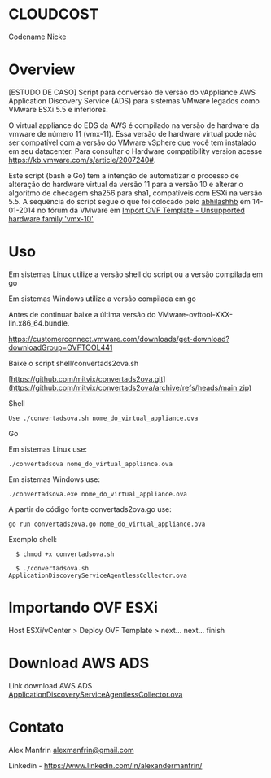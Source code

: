 # CLOUDCOST
Codename Nicke

# Overview

[ESTUDO DE CASO] Script para conversão de versão do vAppliance AWS Application Discovery Service (ADS) para sistemas VMware legados como VMware ESXi 5.5 e inferiores.

O virtual appliance do EDS da AWS é compilado na versão de hardware da vmware de número 11 (vmx-11). Essa versão de hardware virtual pode não ser compatível com a versão do VMware vSphere que você tem instalado em seu datacenter. Para consultar o Hardware compatibility version acesse https://kb.vmware.com/s/article/2007240#. 

Este script (bash e Go) tem a intenção de automatizar o processo de alteração do hardware virtual da versão 11 para a versão 10 e alterar o algoritmo de checagem sha256 para sha1, compatíveis com ESXi na versão 5.5. A sequência do script segue o que foi colocado pelo <a href="https://communities.vmware.com/t5/user/viewprofilepage/user-id/1233325">abhilashhb</a> em ‎14-01-2014 no fórum da VMware em <a href="https://communities.vmware.com/t5/ESXi-Discussions/Import-OVF-Template-Unsupported-hardware-family-vmx-10/td-p/2696817">Import OVF Template - Unsupported hardware family 'vmx-10'</a>


# Uso

Em sistemas Linux utilize a versão shell do script ou a versão compilada em go

Em sistemas Windows utilize a versão compilada em go

Antes de continuar baixe a última versão do VMware-ovftool-XXX-lin.x86_64.bundle.

  https://customerconnect.vmware.com/downloads/get-download?downloadGroup=OVFTOOL441

Baixe o script shell/convertads2ova.sh

[https://github.com/mitvix/convertads2ova.git](https://github.com/mitvix/convertads2ova/archive/refs/heads/main.zip)

Shell 

```
Use ./convertadsova.sh nome_do_virtual_appliance.ova
```

Go 

Em sistemas Linux use: 
```
./convertadsova nome_do_virtual_appliance.ova
```
Em sistemas Windows use: 
```
./convertadsova.exe nome_do_virtual_appliance.ova
```
A partir do código fonte convertads2ova.go use:
```
go run convertads2ova.go nome_do_virtual_appliance.ova
```

Exemplo shell:
```
  $ chmod +x convertadsova.sh

  $ ./convertadsova.sh ApplicationDiscoveryServiceAgentlessCollector.ova
```
# Importando OVF ESXi

Host ESXi/vCenter > Deploy OVF Template > next... next... finish

# Download AWS ADS

Link download AWS ADS <a href="https://s3.us-west-2.amazonaws.com/aws.agentless.discovery.collector.bundle/releases/latest/ApplicationDiscoveryServiceAgentlessCollector.ova" target="_blank">ApplicationDiscoveryServiceAgentlessCollector.ova</a>


# Contato

Alex Manfrin <alexmanfrin@gmail.com>

Linkedin - https://www.linkedin.com/in/alexandermanfrin/



